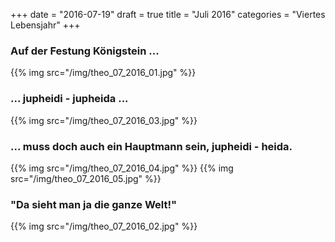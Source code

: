 +++
date = "2016-07-19"
draft = true
title = "Juli 2016"
categories = "Viertes Lebensjahr"
+++

### Auf der Festung Königstein ...
{{% img src="/img/theo_07_2016_01.jpg" %}}

### ... jupheidi - jupheida ...
{{% img src="/img/theo_07_2016_03.jpg" %}}

### ... muss doch auch ein Hauptmann sein, jupheidi - heida.
{{% img src="/img/theo_07_2016_04.jpg" %}}
{{% img src="/img/theo_07_2016_05.jpg" %}}

### "Da sieht man ja die ganze Welt!"
{{% img src="/img/theo_07_2016_02.jpg" %}}
